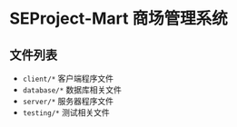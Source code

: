 # SEProject-Mart 商场管理系统

## 文件列表

* `client/*` 客户端程序文件
* `database/*` 数据库相关文件
* `server/*` 服务器程序文件
* `testing/*` 测试相关文件
